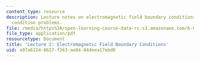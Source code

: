 ```yaml
---
content_type: resource
description: Lecture notes on electromagnetic field boundary conditions and boundary
  condition problems.
file: /media/https%3A/open-learning-course-data-rc.s3.amazonaws.com/6-013-electromagnetics-and-applications-fall-2005/a97a61240637f263ae8484deea17ebd0_lec2.pdf
file_type: application/pdf
resourcetype: Document
title: 'Lecture 2: Electromagnetic Field Boundary Conditions'
uid: a97a6124-0637-f263-ae84-84deea17ebd0
---
```

